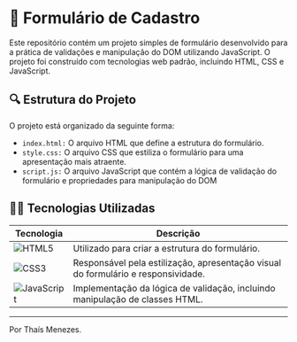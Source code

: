 # 📑 Formulário de Cadastro 

Este repositório contém um projeto simples de formulário desenvolvido para a prática de validações e manipulação do DOM utilizando JavaScript. O projeto foi construído com tecnologias web padrão, incluindo HTML, CSS e JavaScript.

## 🔍 Estrutura do Projeto

O projeto está organizado da seguinte forma:

- `index.html:` O arquivo HTML que define a estrutura do formulário.
- `style.css:` O arquivo CSS que estiliza o formulário para uma apresentação mais atraente.
- `script.js:` O arquivo JavaScript que contém a lógica de validação do formulário e propriedades para manipulação do DOM

## 👩‍💻 Tecnologias Utilizadas

| Tecnologia | Descrição |
|------------|------------|
| ![HTML5](https://img.shields.io/badge/HTML5-E34F26?style=for-the-badge&logo=html5&logoColor=white) | Utilizado para criar a estrutura do formulário. |
| ![CSS3](https://img.shields.io/badge/CSS3-1572B6?style=for-the-badge&logo=css3&logoColor=white) | Responsável pela estilização, apresentação visual do formulário e responsividade. |
| ![JavaScript](https://img.shields.io/badge/JavaScript-F7DF1E?style=for-the-badge&logo=javascript&logoColor=black) | Implementação da lógica de validação, incluindo manipulação de classes HTML. |

***

Por Thaís Menezes.
